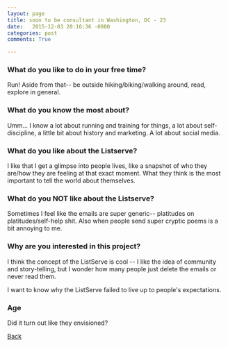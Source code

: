 ```yaml
---
layout: page
title: soon to be consultant in Washington, DC - 23
date:   2015-12-03 20:16:36 -0800
categories: post
comments: True

---
```


### What do you like to do in your free time?
<p>Run! Aside from that-- be outside hiking/biking/walking around, read, explore in general.</p>

### What do you know the most about?
<p>Umm... I know a lot about running and training for things, a lot about self-discipline, a little bit about history and marketing.  A lot about social media. </p>

### What do you like about the Listserve?
<p>I like that I get a glimpse into people lives, like a snapshot of who they are/how they are feeling at that exact moment. What they think is the most important to tell the world about themselves. </p>

### What do you NOT like about the Listserve?
<p>Sometimes I feel like the emails are super generic-- platitudes on platitudes/self-help shit. Also when people send super cryptic poems is a bit annoying to me.</p>

### Why are you interested in this project?
<p>I think the concept of the ListServe is cool -- I like the idea of community and story-telling, but I wonder how many people just delete the emails or never read them. 

I want to know why the ListServe failed to live up to people's expectations.</p>

### Age
<p>Did it turn out like they envisioned?</p>

[Back][1]

[1]: /home/responders/all